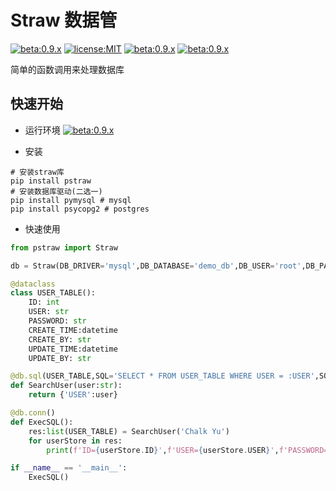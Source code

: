 # Straw 数据管
[![beta:0.9.x](https://img.shields.io/badge/Beta-0.9.x-yellow)]() [![license:MIT](https://img.shields.io/badge/License-MIT-green)]() [![beta:0.9.x](https://img.shields.io/badge/Python-%3E%3Dv3.7-blue)]() [![beta:0.9.x](https://img.shields.io/badge/SQL%40Support-postgres%20%7C%20mysql-lightgrey)]() 

简单的函数调用来处理数据库

## 快速开始

- 运行环境
[![beta:0.9.x](https://img.shields.io/badge/Python-%3E%3Dv3.7-blue)]()

- 安装
```shell
# 安装straw库
pip install pstraw
# 安装数据库驱动(二选一)
pip install pymysql # mysql
pip install psycopg2 # postgres
```

- 快速使用
```python
from pstraw import Straw

db = Straw(DB_DRIVER='mysql',DB_DATABASE='demo_db',DB_USER='root',DB_PASSWORD='root',DB_HOST='localhost',DB_PORT=3306)

@dataclass
class USER_TABLE():
    ID: int
    USER: str
    PASSWORD: str
    CREATE_TIME:datetime
    CREATE_BY: str
    UPDATE_TIME:datetime
    UPDATE_BY: str

@db.sql(USER_TABLE,SQL='SELECT * FROM USER_TABLE WHERE USER = :USER',SQL_TEMPLATE_TYPE=6)
def SearchUser(user:str):
    return {'USER':user}

@db.conn()
def ExecSQL():
    res:list(USER_TABLE) = SearchUser('Chalk Yu')
    for userStore in res:
        print(f'ID={userStore.ID}',f'USER={userStore.USER}',f'PASSWORD={userStore.PASSWORD}')

if __name__ == '__main__':
    ExecSQL()

```

